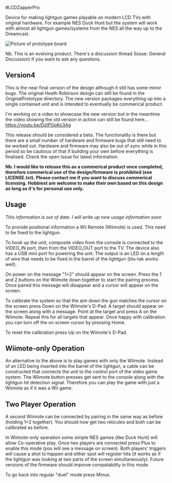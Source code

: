 #LCDZapperPro

Device for making lightgun games playable on modern LCD TVs with original hardware. For example NES Duck Hunt but the system will work with almost all lightgun games/systems from the NES all the way up to the Dreamcast.

![Picture of prototype board](https://github.com/charcole/LCDZapper/blob/master/Images/LCDZapperPro4.jpg "Picture of prototype board")


Nb. This is an evolving product. There's a discussion thread (Issue: General Discussion) if you want to ask any questions.

Version4
--------

This is the near final version of the design although it still has some minor bugs. The original Heath Robinson design can still be found in the OriginalPrototype directory. The new version packages everything up into a single contained unit and is intended to eventually be commerical product.

I'm working on a video to showcase the new version but in the meantime the video showing the old version in action can still be found here...
https://youtu.be/DzIPGpKo3Ag

This release should be considered a beta. The functionality is there but there are a small number of hardware and firmware bugs that still need to be worked out. Hardware and firmware may also be out of sync while in this period so be cautious of that if building your own before everything is finalised. Check the open Issue for latest information.

**Nb. I would like to release this as a commerical product once completed, therefore commerical use of the design/firmware is prohibited (see LICENSE.txt). Please contact me if you want to discuss commerical licensing. Hobbiest are welcome to make their own based on this design as long as it's for personal use only.**

Usage
-----

*This information is out of date. I will write up new usage information soon*

To provide positional information a Wii Remote (Wiimote) is used. This need to be fixed to the lightgun.

To hook up the unit, composite video from the console is connected to the VIDEO_IN port, then from the VIDEO_OUT port to the TV. The device also has a USB mini port for powering the unit. The output is an LED on a length of wire that needs to be fixed in the barrel of the lightgun (blu-tak works well).

On power on the message "1+2" should appear on the screen. Press the 1 and 2 buttons on the Wiimote down together to start the pairing process. Once paired this message will disappear and a cursor will appear on the screen.

To calibrate the system so that the aim down the gun matches the cursor on the screen press Down on the Wiimote's D-Pad. A target should appear on the screen along with a message. Point at the target and press A on the Wiimote. Repeat this for all targets that appear. Once happy with calibration you can turn off the on screen cursor by pressing Home.

To reset the calibration press Up on the Wiimote's D-Pad.

Wiimote-only Operation
----------------------

An alternative to the above is to play games with only the Wiimote. Instead of an LED being inserted into the barrel of the lightgun, a cable can be constructed that connects the unit to the control port of the video game system. The Wiimote button presses get sent to the console along with the lightgun hit detection signal. Therefore you can play the game with just a Wiimote as if it was a Wii game.

Two Player Operation
--------------------

A second Wiimote can be connected by pairing in the same way as before (holding 1+2 together). You should now get two reticules and both can be calibrated as before.

In Wiimote-only operation some simple NES games (like Duck Hunt) will allow Co-operative play. Once two players are connected press Plus to enable this mode (you will see a message on screen). Both players' triggers will cause a shot to happen and either spot will register hits (it works as if the lightgun was looking at two parts of the screen simultaneously). Future versions of the firmware should improve compatability in this mode.

To go back into regular "duel" mode press Minus.


